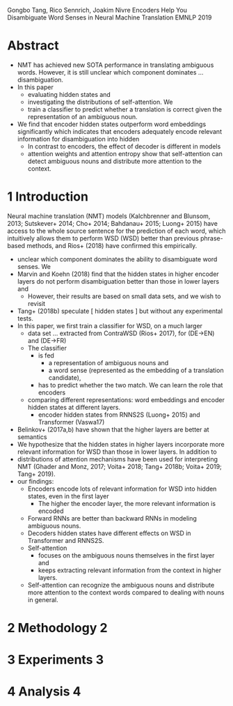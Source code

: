 Gongbo Tang, Rico Sennrich, Joakim Nivre
Encoders Help You Disambiguate Word Senses in Neural Machine Translation
EMNLP 2019

# Abstract

* NMT has achieved new SOTA performance in translating ambiguous words.
  However, it is still unclear which component dominates ...  disambiguation.
* In this paper 
  * evaluating hidden states and 
  * investigating the distributions of self-attention. We 
  * train a classifier to predict whether a translation is correct given the
    representation of an ambiguous noun. 
* We find that encoder hidden states outperform word embeddings significantly
  which indicates that encoders adequately encode relevant information for
  disambiguation into hidden
  * In contrast to encoders, the effect of decoder is different in models 
  * attention weights and attention entropy show that 
    self-attention can detect ambiguous nouns and 
    distribute more attention to the context. 

# 1 Introduction

Neural machine translation (NMT) models (Kalchbrenner and Blunsom, 2013;
Sutskever+ 2014; Cho+ 2014; Bahdanau+ 2015; Luong+ 2015) have access to
the whole source sentence for the prediction of each word, which intuitively
allows them to perform WSD (WSD) better than previous
phrase-based methods, and Rios+ (2018) have confirmed this empirically.
* unclear which component dominates the ability to disambiguate word senses. We
* Marvin and Koehn (2018) find that the hidden states in higher encoder layers
  do not perform disambiguation better than those in lower layers and
  * However, their results are based on small data sets, and we wish to revisit 
* Tang+ (2018b) speculate [ hidden states ] but without any experimental tests.
* In this paper, we first train a classifier for WSD, on a much larger 
  * data set ... extracted from ContraWSD (Rios+ 2017), for (DE→EN) and (DE→FR)
  * The classifier 
    * is fed 
      * a representation of ambiguous nouns and 
      * a word sense (represented as the embedding of a translation candidate),
    * has to predict whether the two match. We can learn the role that encoders
  * comparing different representations: 
    word embeddings and encoder hidden states at different layers.
    * encoder hidden states from RNNS2S (Luong+ 2015) and Transformer (Vaswa17)
* Belinkov+ (2017a,b) have shown that the higher layers are better at semantics
* We hypothesize that the hidden states in higher layers incorporate more
  relevant information for WSD than those in lower layers. In addition to
* distributions of attention mechanisms have been used for interpreting NMT
  (Ghader and Monz, 2017; Voita+ 2018; Tang+ 2018b; Voita+ 2019; Tang+ 2019).
* our findings:
  * Encoders encode lots of relevant information for WSD into hidden states,
    even in the first layer
    * The higher the encoder layer, the more relevant information is encoded
  * Forward RNNs are better than backward RNNs in modeling ambiguous nouns.
  * Decoders hidden states have different effects on WSD in Transformer and
    RNNS2S.
  * Self-attention 
    * focuses on the ambiguous nouns themselves in the first layer and 
    * keeps extracting relevant information from the context in higher layers.
  * Self-attention can recognize the ambiguous nouns and distribute more
    attention to the context words compared to dealing with nouns in general.

# 2 Methodology 2

# 3 Experiments 3

# 4 Analysis 4
